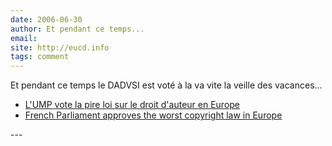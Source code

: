 ```yaml
---
date: 2006-06-30
author: Et pendant ce temps...
email: 
site: http://eucd.info
tags: comment
---
```


Et pendant ce temps le DADVSI est voté à la va vite la veille des vacances...
<ul>
<li> <a href="http://www.eucd.info/index.php?2006/06/30/334-l-ump-vote-la-pire-loi-sur-le-droit-d-auteur-en-europe">L'UMP vote la pire loi sur le droit d'auteur en Europe</a></li>
<li> <a href="http://www.eucd.info/index.php?2006/06/30/333-french-parliament-approves-the-worst-copyright-law-in-europe">French Parliament approves the worst copyright law in Europe</a></li>
</ul>
---